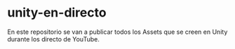 # unity-en-directo
En este repositorio se van a publicar todos los Assets que se creen en Unity durante los directo de YouTube.
